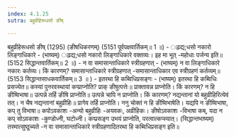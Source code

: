 ```yaml
---
index: 4.1.25
sutra: बहुव्रीहेरूधसो ङीष्

---
```

 बहुव्रीहेरूधसो ङीष् (1295) (ङीषधिकरणम्) (5151 पूर्वपक्षवार्तिकम्॥ 1 ॥) - ःढ़द्य;धसो नकारो लिङ्गाधिकारे - (भाष्यम्) ःढ़द्य;धसो नकारो लिङ्गाधिकारे वक्तव्यः। इह मा भूत् -महोधाः पर्जन्य इति॥ (5152 सिद्धान्तवार्तिकम्॥ 2 ॥) - न वा समासान्ताधिकारे स्त्रीग्रहणात् - (भाष्यम्) न वा लिङ्गाधिकारे नकारः कर्तव्यः। किं कारणम्? समासान्ताधिकारे स्त्रीग्रहणात् -समासान्ताधिकार एव स्त्रीग्रहणं कर्तव्यम्॥ (5153 सिद्धान्तसाधकवार्तिकम्॥ 3 ॥ ) - इतरथा हि कब्विधिप्रसङ्गः - (भाष्यम्) इतरथा हि कब्विधिः प्रसज्येत॥ कस्यां पुनरवस्थायां कप्प्राप्नोति? प्राक् ङीषुत्पत्तेः॥ प्राक्तावन्न प्राप्नोति। किं कारणम्? न हि ङीष्विभाषा॥ उत्पन्ने तर्हि ङीषि प्राप्नोति॥ उत्पन्ने चापि न प्राप्नोति। किं कारणम्? नद्यन्तानां यो बहुव्रीहिरित्येवं तत्। न चैष नद्यन्तानां बहुव्रीहिः॥ प्रागेव तर्हि प्राप्नोति। ननु चोक्तं न हि ङीष्विभाषेति। यद्यपि न ङीष्विभाषा, कप् तु विभाषा॥ कपोऽवकाशः -अन्यो बहुव्रीहिः -अयवकः, अव्रीहिकः। ङीषोऽवकाशः -विभाषा कब्, यदा न कप् सोऽवकाशः -कुण्डोध्नी, घटोध्नी। कप्प्रसङ्ग उभयं प्राप्नोति, परत्वात्कप्स्यात्। (सिद्धान्तभाष्यम्) तस्मात्सुष्ठूच्यते -न वा समासान्ताधिकारे स्त्रीग्रहणादितरथा हि कब्विधिप्रसङ्ग इति॥ 
